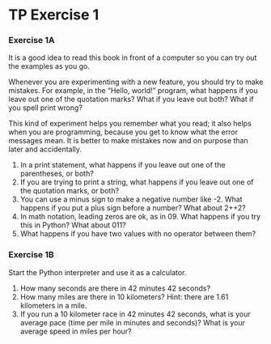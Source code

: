 # TP Exercise 1

### **Exercise 1A**  

It is a good idea to read this book in front of a computer so you can try out the examples as you go.

Whenever you are experimenting with a new feature, you should try to make mistakes. For example, in the “Hello, world!” program, what happens if you leave out one of the quotation marks? What if you leave out both? What if you spell print wrong?

This kind of experiment helps you remember what you read; it also helps when you are programming, because you get to know what the error messages mean. It is better to make mistakes now and on purpose than later and accidentally.

1. In a print statement, what happens if you leave out one of the parentheses, or both?
2. If you are trying to print a string, what happens if you leave out one of the quotation marks, or both?
3. You can use a minus sign to make a negative number like -2. What happens if you put a plus sign before a number? What about 2++2?
4. In math notation, leading zeros are ok, as in 09. What happens if you try this in Python? What about 011?
5. What happens if you have two values with no operator between them?

### **Exercise 1B**

Start the Python interpreter and use it as a calculator.

1. How many seconds are there in 42 minutes 42 seconds?
2. How many miles are there in 10 kilometers? Hint: there are 1.61 kilometers in a mile.
3. If you run a 10 kilometer race in 42 minutes 42 seconds, what is your average pace \(time per mile in minutes and seconds\)? What is your average speed in miles per hour?


